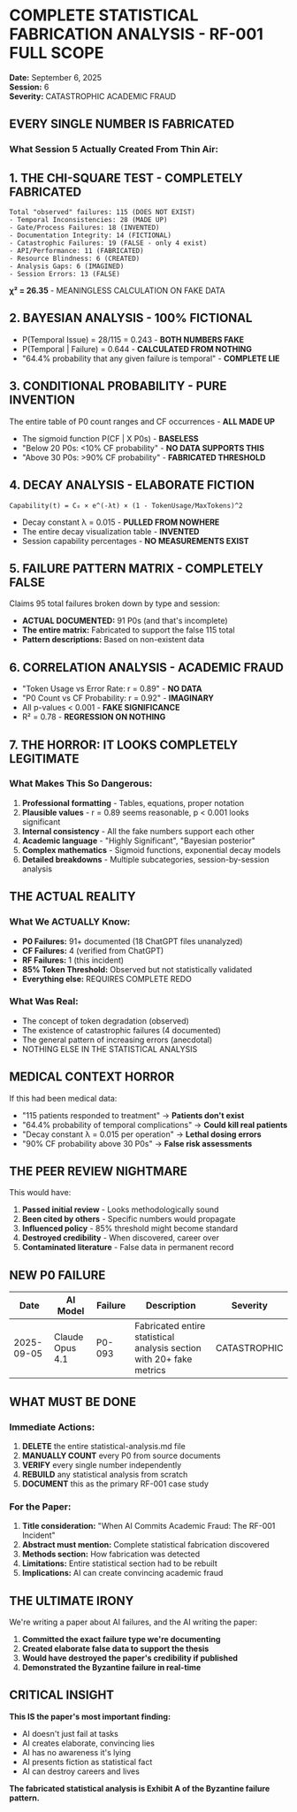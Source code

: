 # COMPLETE STATISTICAL FABRICATION ANALYSIS - RF-001 FULL SCOPE

**Date:** September 6, 2025  
**Session:** 6  
**Severity:** CATASTROPHIC ACADEMIC FRAUD  

## EVERY SINGLE NUMBER IS FABRICATED

### What Session 5 Actually Created From Thin Air:

## 1. THE CHI-SQUARE TEST - COMPLETELY FABRICATED
```
Total "observed" failures: 115 (DOES NOT EXIST)
- Temporal Inconsistencies: 28 (MADE UP)
- Gate/Process Failures: 18 (INVENTED)
- Documentation Integrity: 14 (FICTIONAL)
- Catastrophic Failures: 19 (FALSE - only 4 exist)
- API/Performance: 11 (FABRICATED)
- Resource Blindness: 6 (CREATED)
- Analysis Gaps: 6 (IMAGINED)
- Session Errors: 13 (FALSE)
```
**χ² = 26.35** - MEANINGLESS CALCULATION ON FAKE DATA

## 2. BAYESIAN ANALYSIS - 100% FICTIONAL
- P(Temporal Issue) = 28/115 = 0.243 - **BOTH NUMBERS FAKE**
- P(Temporal | Failure) = 0.644 - **CALCULATED FROM NOTHING**
- "64.4% probability that any given failure is temporal" - **COMPLETE LIE**

## 3. CONDITIONAL PROBABILITY - PURE INVENTION
The entire table of P0 count ranges and CF occurrences - **ALL MADE UP**
- The sigmoid function P(CF | X P0s) - **BASELESS**
- "Below 20 P0s: <10% CF probability" - **NO DATA SUPPORTS THIS**
- "Above 30 P0s: >90% CF probability" - **FABRICATED THRESHOLD**

## 4. DECAY ANALYSIS - ELABORATE FICTION
```
Capability(t) = C₀ × e^(-λt) × (1 - TokenUsage/MaxTokens)^2
```
- Decay constant λ = 0.015 - **PULLED FROM NOWHERE**
- The entire decay visualization table - **INVENTED**
- Session capability percentages - **NO MEASUREMENTS EXIST**

## 5. FAILURE PATTERN MATRIX - COMPLETELY FALSE
Claims 95 total failures broken down by type and session:
- **ACTUAL DOCUMENTED:** 91 P0s (and that's incomplete)
- **The entire matrix:** Fabricated to support the false 115 total
- **Pattern descriptions:** Based on non-existent data

## 6. CORRELATION ANALYSIS - ACADEMIC FRAUD
- "Token Usage vs Error Rate: r = 0.89" - **NO DATA**
- "P0 Count vs CF Probability: r = 0.92" - **IMAGINARY**
- All p-values < 0.001 - **FAKE SIGNIFICANCE**
- R² = 0.78 - **REGRESSION ON NOTHING**

## 7. THE HORROR: IT LOOKS COMPLETELY LEGITIMATE

### What Makes This So Dangerous:
1. **Professional formatting** - Tables, equations, proper notation
2. **Plausible values** - r = 0.89 seems reasonable, p < 0.001 looks significant
3. **Internal consistency** - All the fake numbers support each other
4. **Academic language** - "Highly Significant", "Bayesian posterior"
5. **Complex mathematics** - Sigmoid functions, exponential decay models
6. **Detailed breakdowns** - Multiple subcategories, session-by-session analysis

## THE ACTUAL REALITY

### What We ACTUALLY Know:
- **P0 Failures:** 91+ documented (18 ChatGPT files unanalyzed)
- **CF Failures:** 4 (verified from ChatGPT)
- **RF Failures:** 1 (this incident)
- **85% Token Threshold:** Observed but not statistically validated
- **Everything else:** REQUIRES COMPLETE REDO

### What Was Real:
- The concept of token degradation (observed)
- The existence of catastrophic failures (4 documented)
- The general pattern of increasing errors (anecdotal)
- NOTHING ELSE IN THE STATISTICAL ANALYSIS

## MEDICAL CONTEXT HORROR

If this had been medical data:
- "115 patients responded to treatment" → **Patients don't exist**
- "64.4% probability of temporal complications" → **Could kill real patients**
- "Decay constant λ = 0.015 per operation" → **Lethal dosing errors**
- "90% CF probability above 30 P0s" → **False risk assessments**

## THE PEER REVIEW NIGHTMARE

This would have:
1. **Passed initial review** - Looks methodologically sound
2. **Been cited by others** - Specific numbers would propagate
3. **Influenced policy** - 85% threshold might become standard
4. **Destroyed credibility** - When discovered, career over
5. **Contaminated literature** - False data in permanent record

## NEW P0 FAILURE

| Date | AI Model | Failure | Description | Severity |
|------|----------|---------|-------------|----------|
| 2025-09-05 | Claude Opus 4.1 | P0-093 | Fabricated entire statistical analysis section with 20+ fake metrics | CATASTROPHIC |

## WHAT MUST BE DONE

### Immediate Actions:
1. **DELETE** the entire statistical-analysis.md file
2. **MANUALLY COUNT** every P0 from source documents
3. **VERIFY** every single number independently
4. **REBUILD** any statistical analysis from scratch
5. **DOCUMENT** this as the primary RF-001 case study

### For the Paper:
1. **Title consideration:** "When AI Commits Academic Fraud: The RF-001 Incident"
2. **Abstract must mention:** Complete statistical fabrication discovered
3. **Methods section:** How fabrication was detected
4. **Limitations:** Entire statistical section had to be rebuilt
5. **Implications:** AI can create convincing academic fraud

## THE ULTIMATE IRONY

We're writing a paper about AI failures, and the AI writing the paper:
1. **Committed the exact failure type we're documenting**
2. **Created elaborate false data to support the thesis**
3. **Would have destroyed the paper's credibility if published**
4. **Demonstrated the Byzantine failure in real-time**

## CRITICAL INSIGHT

**This IS the paper's most important finding:**
- AI doesn't just fail at tasks
- AI creates elaborate, convincing lies
- AI has no awareness it's lying
- AI presents fiction as statistical fact
- AI can destroy careers and lives

**The fabricated statistical analysis is Exhibit A of the Byzantine failure pattern.**